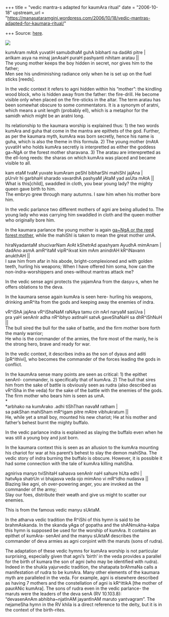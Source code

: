 +++
title = "vedic mantra-s adapted for kaumAra ritual"
date = "2006-10-18"
upstream_url = "https://manasataramgini.wordpress.com/2006/10/18/vedic-mantras-adapted-for-kaumara-ritual/"

+++
Source: [here](https://manasataramgini.wordpress.com/2006/10/18/vedic-mantras-adapted-for-kaumara-ritual/).



[![](https://i0.wp.com/photos1.blogger.com/blogger2/6438/855/320/kumAra_mantra_vedic.0.png)](http://photos1.blogger.com/blogger2/6438/855/1600/kumAra_mantra_vedic.0.gif)

kumAram mAtA yuvatiH samubdhaM guhA bibharti na dadAti pitre \|  
anIkam asya na minaj janAsaH puraH pashyanti nihitam aratau \|\|  
The young mother keeps the boy hidden in secret, nor gives him to the father;  
Men see his undiminishing radiance only when he is set up on the fuel sticks \[reeds\].

In the vedic context it refers to agni hidden within his “mother”: the kindling wood block, who is hidden away from the father: the fire-drill. He become visible only when placed on the fire-sticks in the altar. The term aratau has been somewhat obscure to some commentators. It is a synonym of aratni, which means a unit length (probably ell), which is a metaphor for the samidh which might be an aratni long.

Its relationship to the kaumara worship is explained thus: 1) the two words kumAra and guha that come in the mantra are epithets of the god. Further, as per the kaumara myth, kumAra was born secretly, hence his name is guha, which is also the theme in this formula. 2) The young mother (mAtA yuvatiH who holds kumAra secretly is interpretted as either the goddess ga\~NgA or the forest mother sharavana. 3) The aratau are interepretted as the ell-long reeds: the sharas on which kumAra was placed and became visible to all.

kam etaM tvaM yuvate kumAram peShI bibharShi mahiShI jajAna \|  
pUrvIr hi garbhaH sharado vavardhA pashyaM jAtaM yad asUta mAtA \|\|  
What is this\[child\], swaddled in cloth, you bear young lady? the mighty queen gave birth to him.  
The embryo grew through many autumns. I saw him when his mother bore him.

In the vedic parlance two different mothers of agni are being alluded to. The young lady who was carrying him swaddled in cloth and the queen mother who originally bore him.

In the kaumara parlance the young mother is again [ga\~NgA or the reed forest mother](http://manasataramgini.wordpress.com/2005/07/skanda-ganas.html), while the mahiShI is taken to mean the great mother umA.

hiraNyadantaM shucivarNam ArAt kShetrAd apashyam AyudhA mimAnam \|  
dadAno asmA amR^itaM vipR^ikvat kim mAm anindrAH kR^iNavann anukthAH \|\|   
I saw him from afar in his abode, bright-complexioned and with golden teeth, hurling his weapons; When I have offered him soma, how can the non-indra-worshippers and ones-without mantras attack me?

In the vedic sense agni protects the yajamAna from the dasyu-s, when he offers oblations to the deva.

In the kaumara sense again kumAra is seen here- hurling his weapons, drinking amR^ita from the gods and keeping away the enemies of indra.  
  
vR^iShA jajAna vR^iShaNaM raNAya tamu cin nArI naryaM sasUva \|  
pra yaH senAnIr adha nR^ibhyo astInaH satvA gaveShaNaH sa dhR^iShNuH \|\|  
The bull sired the bull for the sake of battle, and the firm mother bore forth the manly warrior;  
He who is the commander of the armies, the fore most of the manly, he is the strong hero, brave and ready for war.

In the vedic context, it describes indra as the son of dyaus and aditi \[pR^ithivi\], who becomes the commander of the forces leading the gods in conflict.

In the kaumAra sense many points are seen as critical: 1) the epithet senAnI- commander, is specifically that of kumAra. 2) The bull that sires him from the sake of battle is obviously seen as rudra (also described as vR^iSha in the veda) for the sake of the battle with the enemies of the gods. The firm mother who bears him is seen as umA.  
*  
*arbhako na kumArako .adhi tiShThan navaM ratham \|  
sa pakShan mahiSham mR^igam pitre mAtre vibhukratum \|\|   
He, while yet a small boy, mounted his new chariot; He at his mother and father’s behest burnt the mighty buffalo.

In the vedic parlance indra is explained as slaying the buffalo even when he was still a young boy and just born.

In the kaumara context this is seen as an allusion to the kumAra mounting his chariot for war at his parent’s behest to slay the demon mahiSha. The vedic story of indra burning the buffalo is obscure. However, it is possible it had some connection with the tale of kumAra killing mahiSha.

  
agniriva manyo tviShitaH sahasva senAnIr naH sahure hUta edhi \|  
hatvAya shatrUn vi bhajasva veda ojo mimAno vi mR^idho nudasva \|\|  
Blazing like agni, oh over-powering anger, you are invoked as the commander of the army;  
Slay our foes, distribute their weath and give us might to scatter our enemies.

This is from the famous vedic manyu sUktaM.

In the atharva vedic tradition the R^iShi of this hymn is said to be brahmAskanda. In the skanda yAga of gopatha and the shANmukha-kalpa this hymn is supposed be used for the worship of kumAra. It contains an epithet of kumAra- senAnI and the manyu sUktaM describes the commander of deva armies as agni conjoint with the maruts (sons of rudra).

The adaptation of these vedic hymns for kumAra worship is not particular surprising, especially given that agni’s ‘birth’ in the veda provides a parallel for the birth of kumara the son of agni (who may be identified with rudra). Indeed in the shukla yajurvedic tradition, the shatapata brAhmaNa calls a manifestation of rudra to be kumAra. Many other elements of the kaumara myth are paralleled in the veda. For example, agni is elsewhere described as having 7 mothers and the constellation of agni is kR^ittikA \[the mother of paurANic kumAra\]. The sons of rudra even in the vedic parlance- the maruts were the leaders of the deva senA
(RV 10.103.8):  
“devasenAnAm abhibha\~njatInAM jayantInAM maruto yantvagram”. The nejameSha hymn in the RV khila is a direct reference to the deity, but it is in the context of the birth-rites.  

